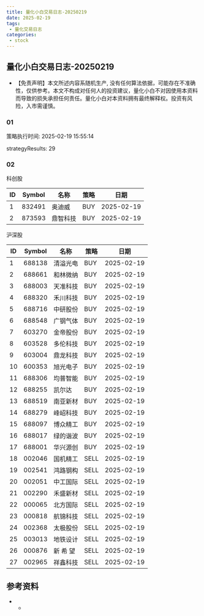 ```yaml
---
title: 量化小白交易日志-20250219
date: 2025-02-19
tags:
 - 量化交易日志
categories: 
 - stock
---
```


## 量化小白交易日志-20250219

- 【免责声明】本文所述内容系随机生产, 没有任何算法依据，可能存在不准确性，仅供参考。本文不构成对任何人的投资建议，量化小白不对因使用本资料而导致的损失承担任何责任。量化小白对本资料拥有最终解释权。投资有风险，入市需谨慎。

### 01

策略执行时间: 2025-02-19 15:55:14

strategyResults: 29

### 02

科创股

|ID|Symbol|名称|策略|日期|
| ---- | ---- | ---- | ---- | ---- |
|1|832491|奥迪威|BUY|2025-02-19|
|2|873593|鼎智科技|BUY|2025-02-19|

沪深股

|ID|Symbol|名称|策略|日期|
| ---- | ---- | ---- | ---- | ---- |
|1|688138|清溢光电|BUY|2025-02-19|
|2|688661|和林微纳|BUY|2025-02-19|
|3|688003|天准科技|BUY|2025-02-19|
|4|688320|禾川科技|BUY|2025-02-19|
|5|688716|中研股份|BUY|2025-02-19|
|6|688548|广钢气体|BUY|2025-02-19|
|7|603270|金帝股份|BUY|2025-02-19|
|8|603528|多伦科技|BUY|2025-02-19|
|9|603004|鼎龙科技|BUY|2025-02-19|
|10|600353|旭光电子|BUY|2025-02-19|
|11|688306|均普智能|BUY|2025-02-19|
|12|688255|凯尔达|BUY|2025-02-19|
|13|688519|南亚新材|BUY|2025-02-19|
|14|688279|峰岹科技|BUY|2025-02-19|
|15|688097|博众精工|BUY|2025-02-19|
|16|688017|绿的谐波|BUY|2025-02-19|
|17|688001|华兴源创|BUY|2025-02-19|
|18|002046|国机精工|SELL|2025-02-19|
|19|002541|鸿路钢构|SELL|2025-02-19|
|20|002051|中工国际|SELL|2025-02-19|
|21|002290|禾盛新材|SELL|2025-02-19|
|22|000065|北方国际|SELL|2025-02-19|
|23|000818|航锦科技|SELL|2025-02-19|
|24|002368|太极股份|SELL|2025-02-19|
|25|003013|地铁设计|SELL|2025-02-19|
|26|000876|新 希 望|SELL|2025-02-19|
|27|002965|祥鑫科技|SELL|2025-02-19|

## 参考资料

- -